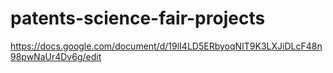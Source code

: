 # patents-science-fair-projects

https://docs.google.com/document/d/19lI4LD5ERbyoqNIT9K3LXJiDLcF48n98pwNaUr4Dv6g/edit

